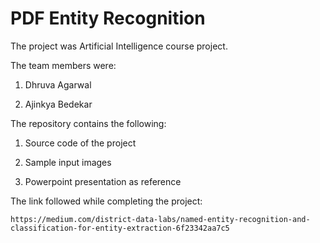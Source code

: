 # PDF Entity Recognition

The project was Artificial Intelligence course project.

The team members were:

1. Dhruva Agarwal

2. Ajinkya Bedekar

The repository contains the following:

1. Source code of the project

2. Sample input images

3. Powerpoint presentation as reference

The link followed while completing the project:

    https://medium.com/district-data-labs/named-entity-recognition-and-classification-for-entity-extraction-6f23342aa7c5
